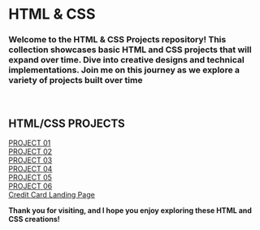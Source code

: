 # HTML & CSS 

### Welcome to the HTML & CSS Projects repository! This collection showcases basic HTML and CSS projects that will expand over time. Dive into creative designs and technical implementations. Join me on this journey as we explore a variety of projects built over time 

<br>


## HTML/CSS PROJECTS <br>

[PROJECT 01](https://github.com/imankitadas/Fullstack-Javascript-Projects-2023/tree/main/HTML%20and%20CSS%20Projects/Project%2001) <br>
[PROJECT 02](https://github.com/imankitadas/Fullstack-Javascript-Projects-2023/tree/main/HTML%20and%20CSS%20Projects/Project%2002) <br>
[PROJECT 03](https://github.com/imankitadas/Fullstack-Javascript-Projects-2023/tree/main/HTML%20and%20CSS%20Projects/Project%2003) <br>
[PROJECT 04](https://github.com/imankitadas/Fullstack-Javascript-Projects-2023/tree/main/HTML%20and%20CSS%20Projects/Project%2004) <br>
[PROJECT 05](https://github.com/imankitadas/Fullstack-Javascript-Projects-2023/tree/main/HTML%20and%20CSS%20Projects/Project%2005) <br>
[PROJECT 06](https://github.com/imankitadas/Fullstack-Javascript-Projects-2023/tree/main/HTML%20and%20CSS%20Projects/Project%2006) <br>
[Credit Card Landing Page](https://github.com/imankitadas/Fullstack-Javascript-Projects-2023/tree/main/HTML%20and%20CSS%20Projects/Project%2007%20-%20Credit%20card%20Landing%20page) <br>

**Thank you for visiting, and I hope you enjoy exploring these HTML and CSS creations!**
